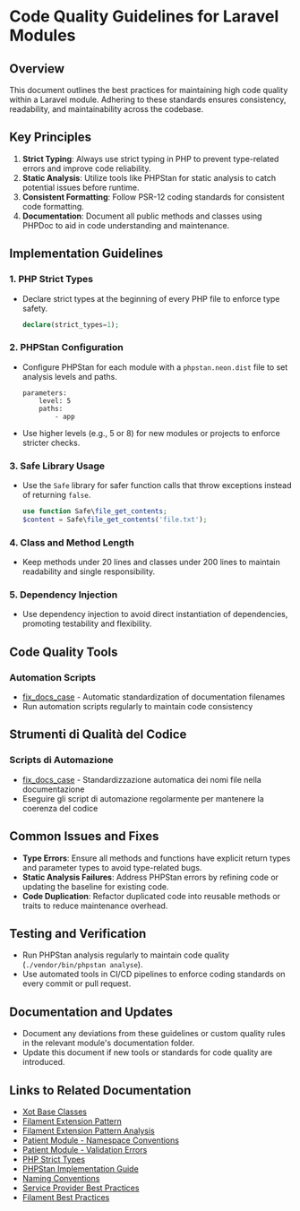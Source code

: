 # Code Quality Guidelines for Laravel Modules

## Overview
This document outlines the best practices for maintaining high code quality within a Laravel module. Adhering to these standards ensures consistency, readability, and maintainability across the codebase.

## Key Principles
1. **Strict Typing**: Always use strict typing in PHP to prevent type-related errors and improve code reliability.
2. **Static Analysis**: Utilize tools like PHPStan for static analysis to catch potential issues before runtime.
3. **Consistent Formatting**: Follow PSR-12 coding standards for consistent code formatting.
4. **Documentation**: Document all public methods and classes using PHPDoc to aid in code understanding and maintenance.

## Implementation Guidelines
### 1. PHP Strict Types
- Declare strict types at the beginning of every PHP file to enforce type safety.
  ```php
  declare(strict_types=1);
  ```

### 2. PHPStan Configuration
- Configure PHPStan for each module with a `phpstan.neon.dist` file to set analysis levels and paths.
  ```neon
  parameters:
      level: 5
      paths:
          - app
  ```
- Use higher levels (e.g., 5 or 8) for new modules or projects to enforce stricter checks.

### 3. Safe Library Usage
- Use the `Safe` library for safer function calls that throw exceptions instead of returning `false`.
  ```php
  use function Safe\file_get_contents;
  $content = Safe\file_get_contents('file.txt');
  ```

### 4. Class and Method Length
- Keep methods under 20 lines and classes under 200 lines to maintain readability and single responsibility.

### 5. Dependency Injection
- Use dependency injection to avoid direct instantiation of dependencies, promoting testability and flexibility.

## Code Quality Tools

### Automation Scripts

- [fix_docs_case](../../../../../bashscripts/docs/docs/fix_docs_case.md) - Automatic standardization of documentation filenames
- Run automation scripts regularly to maintain code consistency

## Strumenti di Qualità del Codice

### Scripts di Automazione

- [fix_docs_case](../../../../../bashscripts/docs/docs/fix_docs_case.md) - Standardizzazione automatica dei nomi file nella documentazione
- Eseguire gli script di automazione regolarmente per mantenere la coerenza del codice

## Common Issues and Fixes
- **Type Errors**: Ensure all methods and functions have explicit return types and parameter types to avoid type-related bugs.
- **Static Analysis Failures**: Address PHPStan errors by refining code or updating the baseline for existing code.
- **Code Duplication**: Refactor duplicated code into reusable methods or traits to reduce maintenance overhead.

## Testing and Verification
- Run PHPStan analysis regularly to maintain code quality (`./vendor/bin/phpstan analyse`).
- Use automated tools in CI/CD pipelines to enforce coding standards on every commit or pull request.

## Documentation and Updates
- Document any deviations from these guidelines or custom quality rules in the relevant module's documentation folder.
- Update this document if new tools or standards for code quality are introduced.

## Links to Related Documentation
- [Xot Base Classes](../Xot/docs/XOT_BASE_CLASSES.md)
- [Filament Extension Pattern](../../Notify/docs/FILAMENT_EXTENSION_PATTERN.md)
- [Filament Extension Pattern Analysis](../../Notify/docs/FILAMENT_EXTENSION_PATTERN_ANALYSIS.md)
- [Patient Module - Namespace Conventions](../../Patient/docs/NAMESPACE_CONVENTIONS.md)
- [Patient Module - Validation Errors](../../Patient/docs/VALIDATION_ERRORS.md)
- [PHP Strict Types](./PHP-STRICT-TYPES.md)
- [PHPStan Implementation Guide](./PHPSTAN-IMPLEMENTATION-GUIDE.md)
- [Naming Conventions](./NAMING-CONVENTIONS.md)
- [Service Provider Best Practices](./SERVICE-PROVIDER-BEST-PRACTICES.md)
- [Filament Best Practices](./FILAMENT-BEST-PRACTICES.md)
